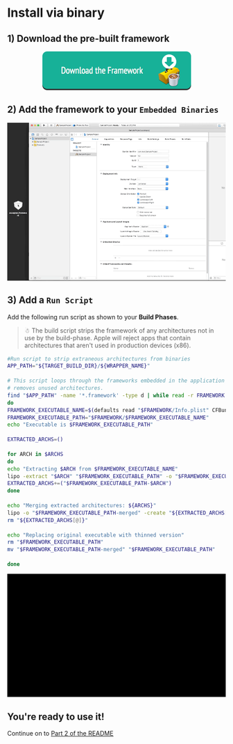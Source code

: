 # Install via binary

## 1) Download the pre-built framework
<a href='https://raw.github.com/accepton/accepton-apple/master/Binaries/accepton.framework.zip'>
<div style='text-align: center'>
  <img src='../images/download_framework.png' />
</div>
</a>

## 2) Add the framework to your `Embedded Binaries`
<div style='text-align: center'>
  <img src='../images/embed_binary.gif' width="900" />
</div>

## 3) Add a `Run Script`
Add the following run script as shown to your **Build Phases**.  

> ☃ The build script strips the framework of any architectures not in use by the build-phase.  Apple will reject apps that contain architectures that
> aren't used in production devices (x86).

```sh
#Run script to strip extraneous architectures from binaries
APP_PATH="${TARGET_BUILD_DIR}/${WRAPPER_NAME}"

# This script loops through the frameworks embedded in the application and
# removes unused architectures.
find "$APP_PATH" -name '*.framework' -type d | while read -r FRAMEWORK
do
FRAMEWORK_EXECUTABLE_NAME=$(defaults read "$FRAMEWORK/Info.plist" CFBundleExecutable)
FRAMEWORK_EXECUTABLE_PATH="$FRAMEWORK/$FRAMEWORK_EXECUTABLE_NAME"
echo "Executable is $FRAMEWORK_EXECUTABLE_PATH"

EXTRACTED_ARCHS=()

for ARCH in $ARCHS
do
echo "Extracting $ARCH from $FRAMEWORK_EXECUTABLE_NAME"
lipo -extract "$ARCH" "$FRAMEWORK_EXECUTABLE_PATH" -o "$FRAMEWORK_EXECUTABLE_PATH-$ARCH"
EXTRACTED_ARCHS+=("$FRAMEWORK_EXECUTABLE_PATH-$ARCH")
done

echo "Merging extracted architectures: ${ARCHS}"
lipo -o "$FRAMEWORK_EXECUTABLE_PATH-merged" -create "${EXTRACTED_ARCHS[@]}"
rm "${EXTRACTED_ARCHS[@]}"

echo "Replacing original executable with thinned version"
rm "$FRAMEWORK_EXECUTABLE_PATH"
mv "$FRAMEWORK_EXECUTABLE_PATH-merged" "$FRAMEWORK_EXECUTABLE_PATH"

done
```
<div style='text-align: center'>
  <img src='../images/run_script.gif' width="900" />
</div>

## You're ready to use it!
Continue on to [Part 2 of the README](../../README.md)

